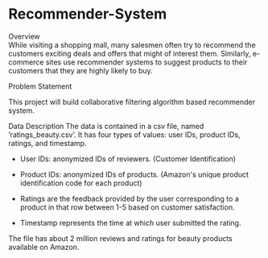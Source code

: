 # Recommender-System
Overview  
While visiting a shopping mall, many salesmen often try to recommend the customers exciting deals and offers that might of interest them. Similarly, e-commerce sites use recommender systems to suggest products to their customers that they are highly likely to buy. 

Problem Statement 

This project will build collaborative filtering algorithm based recommender system.

Data Description 
The data is contained in a csv file, named ’ratings_beauty.csv’. 
It has four types of values: user IDs, product IDs, ratings, and timestamp. 

* User IDs: anonymized IDs of reviewers. (Customer Identification)

* Product IDs: anonymized IDs of products. (Amazon's unique product identification code for each product)

* Ratings are the feedback provided by the user corresponding to a product in that row between 1-5 based on customer satisfaction.  

* Timestamp represents the time at which user submitted the rating. 

The file has about 2 million reviews and ratings for beauty products available on Amazon.


